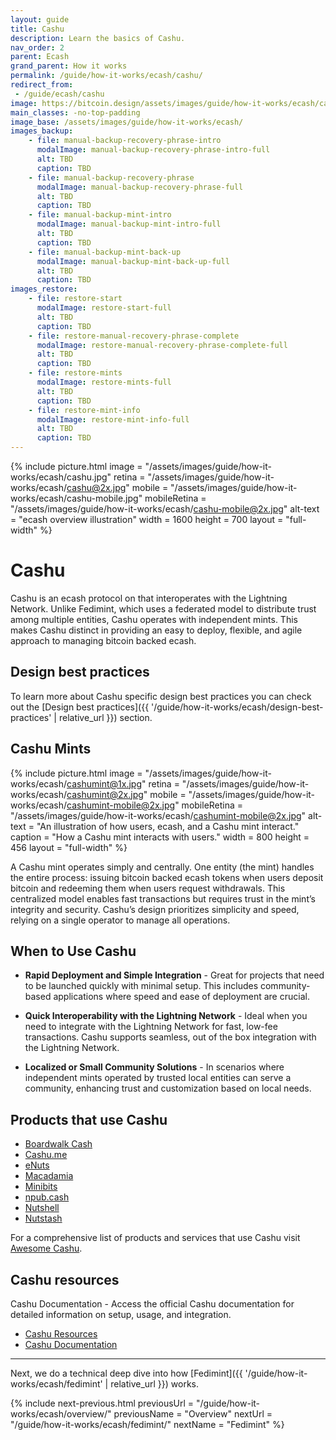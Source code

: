 ```yaml
---
layout: guide
title: Cashu
description: Learn the basics of Cashu.
nav_order: 2
parent: Ecash
grand_parent: How it works
permalink: /guide/how-it-works/ecash/cashu/
redirect_from:
 - /guide/ecash/cashu
image: https://bitcoin.design/assets/images/guide/how-it-works/ecash/cashu.jpg
main_classes: -no-top-padding
image_base: /assets/images/guide/how-it-works/ecash/
images_backup:
    - file: manual-backup-recovery-phrase-intro
      modalImage: manual-backup-recovery-phrase-intro-full
      alt: TBD
      caption: TBD
    - file: manual-backup-recovery-phrase
      modalImage: manual-backup-recovery-phrase-full
      alt: TBD
      caption: TBD
    - file: manual-backup-mint-intro
      modalImage: manual-backup-mint-intro-full
      alt: TBD
      caption: TBD
    - file: manual-backup-mint-back-up
      modalImage: manual-backup-mint-back-up-full
      alt: TBD
      caption: TBD
images_restore:
    - file: restore-start
      modalImage: restore-start-full
      alt: TBD
      caption: TBD
    - file: restore-manual-recovery-phrase-complete
      modalImage: restore-manual-recovery-phrase-complete-full
      alt: TBD
      caption: TBD
    - file: restore-mints
      modalImage: restore-mints-full
      alt: TBD
      caption: TBD
    - file: restore-mint-info
      modalImage: restore-mint-info-full
      alt: TBD
      caption: TBD
---
```


<!--

Editor's notes

Explains generally how Cashu works.

Illustration sources

-->

{% include picture.html
   image = "/assets/images/guide/how-it-works/ecash/cashu.jpg"
   retina = "/assets/images/guide/how-it-works/ecash/cashu@2x.jpg"
   mobile = "/assets/images/guide/how-it-works/ecash/cashu-mobile.jpg"
   mobileRetina = "/assets/images/guide/how-it-works/ecash/cashu-mobile@2x.jpg"
   alt-text = "ecash overview illustration"
   width = 1600
   height = 700
   layout = "full-width"
%}

# Cashu
Cashu is an ecash protocol on that interoperates with the Lightning Network. Unlike Fedimint, which uses a federated model to distribute trust among multiple entities, Cashu operates with independent mints. This makes Cashu distinct in providing an easy to deploy, flexible, and agile approach to managing bitcoin backed ecash.

## Design best practices
To learn more about Cashu specific design best practices you can check out the [Design best practices]({{ '/guide/how-it-works/ecash/design-best-practices' | relative_url }}) section.

## Cashu Mints

{% include picture.html
   image = "/assets/images/guide/how-it-works/ecash/cashumint@1x.jpg"
   retina = "/assets/images/guide/how-it-works/ecash/cashumint@2x.jpg"
   mobile = "/assets/images/guide/how-it-works/ecash/cashumint-mobile@2x.jpg"
   mobileRetina = "/assets/images/guide/how-it-works/ecash/cashumint-mobile@2x.jpg"
   alt-text = "An illustration of how users, ecash, and a Cashu mint interact."
   caption = "How a Cashu mint interacts with users."
   width = 800
   height = 456
   layout = "full-width"
%}

A Cashu mint operates simply and centrally. One entity (the mint) handles the entire process: issuing bitcoin backed ecash tokens when users deposit bitcoin and redeeming them when users request withdrawals. This centralized model enables fast transactions but requires trust in the mint’s integrity and security. Cashu’s design prioritizes simplicity and speed, relying on a single operator to manage all operations.

## When to Use Cashu

* **Rapid Deployment and Simple Integration** - Great for projects that need to be launched quickly with minimal setup. This includes community-based applications where speed and ease of deployment are crucial.

* **Quick Interoperability with the Lightning Network** - Ideal when you need to integrate with the Lightning Network for fast, low-fee transactions. Cashu supports seamless, out of the box integration with the Lightning Network.

* **Localized or Small Community Solutions** - In scenarios where independent mints operated by trusted local entities can serve a community, enhancing trust and customization based on local needs.

## Products that use Cashu
- [Boardwalk Cash](https://boardwalkcash.com/)
- [Cashu.me](https://wallet.cashu.me/)
- [eNuts](https://www.enuts.cash/)
- [Macadamia](https://macadamia.cash/)
- [Minibits](https://www.minibits.cash/)
- [npub.cash](https://npub.cash/)
- [Nutshell](https://github.com/cashubtc/nutshell)
- [Nutstash](https://nutstash.app/)

For a comprehensive list of products and services that use Cashu visit [Awesome Cashu](https://github.com/cashubtc/awesome-cashu).


## Cashu resources
Cashu Documentation - Access the official Cashu documentation for detailed information on setup, usage, and integration.
- [Cashu Resources](https://cashu.space/)
- [Cashu Documentation](https://docs.cashu.space/)

---

Next, we do a technical deep dive into how [Fedimint]({{ '/guide/how-it-works/ecash/fedimint' | relative_url }}) works.

{% include next-previous.html
   previousUrl = "/guide/how-it-works/ecash/overview/"
   previousName = "Overview"
   nextUrl = "/guide/how-it-works/ecash/fedimint/"
   nextName = "Fedimint"
%}
